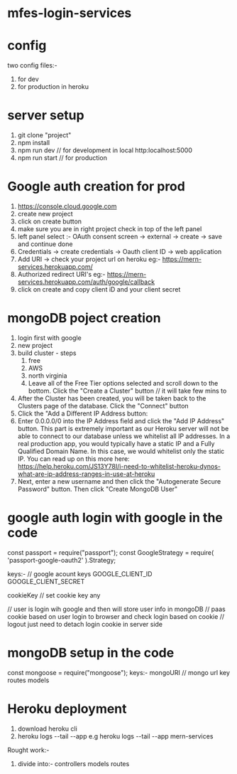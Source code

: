 # mfes-login-services
# config
two config files:-
1. for dev
2. for production in heroku

# server setup
1. git clone "project"
2. npm install
3. npm run dev // for development in local
http:localhost:5000
4. npm run start // for production

# Google auth creation for prod
1. https://console.cloud.google.com
2. create new project
3. click on create button
4. make sure you are in right project check in top of the left panel
5. left panel select :- OAuth consent screen -> external -> create -> save and continue done
6. Credentials -> create credentials -> Oauth client ID -> web application
7. Add URI -> check your project url on heroku eg:- https://mern-services.herokuapp.com/
8. Authorized redirect URI's eg:- https://mern-services.herokuapp.com/auth/google/callback
9. click on create and copy client iD and your client secret

# mongoDB poject creation
1. login first with google
2. new project
3. build cluster  - steps
   1. free 
   2. AWS 
   3. north virginia
   4. Leave all of the Free Tier options selected and scroll down to the bottom. Click the "Create a Cluster" button // it will take few mins to
5. After the Cluster has been created, you will be taken back to the Clusters page of the database. Click the "Connect" button
6. Click the "Add a Different IP Address button:
7. Enter 0.0.0.0/0 into the IP Address field and click the "Add IP Address" button. This part is extremely important as our Heroku server will not be able to connect to our database unless we whitelist all IP addresses.
In a real production app, you would typically have a static IP and a Fully Qualified Domain Name. In this case, we would whitelist only the static IP. You can read up on this more here:
https://help.heroku.com/JS13Y78I/i-need-to-whitelist-heroku-dynos-what-are-ip-address-ranges-in-use-at-heroku
8. Next, enter a new username and then click the "Autogenerate Secure Password" button. Then click "Create MongoDB User"

# google auth login with google in the code
const passport = require("passport");
const GoogleStrategy = require( 'passport-google-oauth2' ).Strategy;

keys:-    // google acount keys
GOOGLE_CLIENT_ID          
GOOGLE_CLIENT_SECRET

cookieKey  // set cookie key any

// user is login wih google and then will store user info in mongoDB
// paas cookie based on user login to browser and check login based on cookie
// logout just need to detach login cookie in server side


# mongoDB setup in the code
const mongoose = require("mongoose");
keys:-
mongoURI  // mongo url key
routes
models

# Heroku deployment
1. download heroku cli
2. heroku logs --tail --app <app name>  e.g heroku logs --tail --app mern-services





Rought work:-
1. divide into:-
   controllers
   models
   routes









